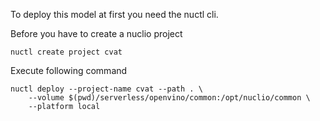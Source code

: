 To deploy this model at first you need the nuctl cli.

Before you have to create a nuclio project
```
nuctl create project cvat
```

Execute following command
```
nuctl deploy --project-name cvat --path . \
    --volume $(pwd)/serverless/openvino/common:/opt/nuclio/common \
    --platform local
```